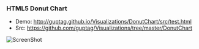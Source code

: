 ### HTML5 Donut Chart


* Demo: http://guptag.github.io/Visualizations/DonutChart/src/test.html
* Src: https://github.com/guptag/Visualizations/tree/master/DonutChart


![ScreenShot](http://guptag.github.io/Visualizations/DonutChart/src/img/donutchart.png)
